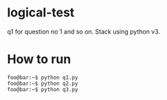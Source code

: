 # logical-test
q1 for question no 1 and so on. Stack using python v3.

# How to run
```console
foo@bar:~$ python q1.py
foo@bar:~$ python q2.py
foo@bar:~$ python q3.py
```

